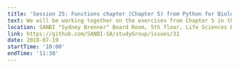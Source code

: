 ```yaml
---
title: 'Session 25: Functions chapter (Chapter 5) from Python for Biologists'
text: We will be working together on the exercises from Chapter 5 in the Python for Biologists book
location: SANBI "Sydney Brenner" Board Room, 5th floor, Life Sciences Building, UWC
link: https://github.com/SANBI-SA/studyGroup/issues/31
date: 2018-07-19
startTime: '10:00'
endTime: '11:30'
---
```

